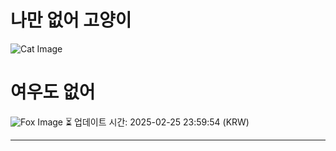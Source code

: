 
# 나만 없어 고양이

![Cat Image](https://cdn2.thecatapi.com/images/unX21IBVB.jpg)

# 여우도 없어
![Fox Image](https://randomfox.ca/images/80.jpg)
⏳ 업데이트 시간: 2025-02-25 23:59:54 (KRW)

---
